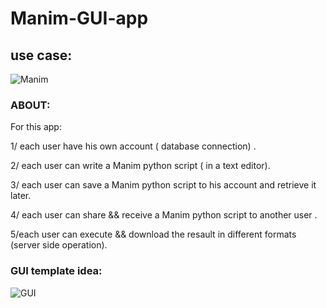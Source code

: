 # Manim-GUI-app
## use case:
![Manim](https://user-images.githubusercontent.com/90989827/229503704-c553a2d8-fa04-4894-b242-b6f00550e9fa.png)
### ABOUT:
For this app:

1/ each user have his own account ( database connection) .

2/ each user can write a Manim python script ( in a text editor).

3/ each user can save  a Manim python script to his account and retrieve it later.

4/ each user can share && receive  a Manim python script to another user .

5/each user can execute && download the resault in different formats (server side operation).

### GUI  template idea:


![GUI](https://user-images.githubusercontent.com/90989827/229508297-97de7a06-636c-402f-9dcf-7ccabf4c1210.png)
